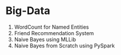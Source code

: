 # Big-Data

1. WordCount for Named Entities
2. Friend Recommendation System
3. Naive Bayes using MLLib
4. Naive Bayes from Scratch using PySpark
